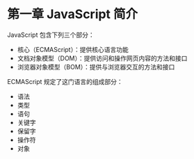 # 第一章 JavaScript 简介

JavaScript 包含下列三个部分：

-   核心（ECMAScript）：提供核心语言功能
-   文档对象模型（DOM）：提供访问和操作网页内容的方法和接口
-   浏览器对象模型（BOM）：提供与浏览器交互的方法和接口

ECMAScript 规定了这门语言的组成部分：

-   语法
-   类型
-   语句
-   关键字
-   保留字
-   操作符
-   对象
